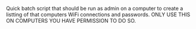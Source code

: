 Quick batch script that should be run as admin on a computer to create a listting of that computers WiFi connections and passwords.  ONLY USE THIS ON COMPUTERS YOU HAVE PERMISSION TO DO SO.
